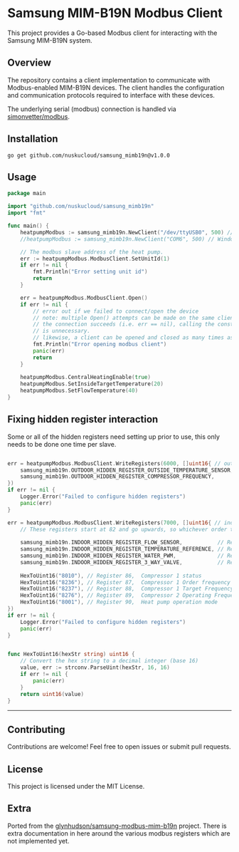 # Samsung MIM-B19N Modbus Client

This project provides a Go-based Modbus client for interacting with the Samsung MIM-B19N system.

## Overview

The repository contains a client implementation to communicate with Modbus-enabled MIM-B19N devices. The client handles the configuration and communication protocols required to interface with these devices.

The underlying serial (modbus) connection is handled via [simonvetter/modbus](https://github.com/simonvetter/modbus).

## Installation

`go get github.com/nuskucloud/samsung_mimb19n@v1.0.0`

## Usage

```go
package main

import "github.com/nuskucloud/samsung_mimb19n"
import "fmt"

func main() {
	heatpumpModbus := samsung_mimb19n.NewClient("/dev/ttyUSB0", 500) // Linux
	//heatpumpModbus := samsung_mimb19n.NewClient("COM6", 500) // Windows

	// The modbus slave address of the heat pump.
	err := heatpumpModbus.ModbusClient.SetUnitId(1)
	if err != nil {
		fmt.Println("Error setting unit id")
		return
	}

	err = heatpumpModbus.ModbusClient.Open()
	if err != nil {
		// error out if we failed to connect/open the device
		// note: multiple Open() attempts can be made on the same client until
		// the connection succeeds (i.e. err == nil), calling the constructor again
		// is unnecessary.
		// likewise, a client can be opened and closed as many times as needed.
		fmt.Println("Error opening modbus client")
		panic(err)
		return
	}
	
	heatpumpModbus.CentralHeatingEnable(true)
	heatpumpModbus.SetInsideTargetTemperature(20)
	heatpumpModbus.SetFlowTemperature(40)
}
```

## Fixing hidden register interaction

Some or all of the hidden registers need setting up prior to use, this only needs to be done one time per slave.

```go

err = heatpumpModbus.ModbusClient.WriteRegisters(6000, []uint16{ // outdoor unit
    samsung_mimb19n.OUTDOOR_HIDDEN_REGISTER_OUTSIDE_TEMPERATURE_SENSOR,
    samsung_mimb19n.OUTDOOR_HIDDEN_REGISTER_COMPRESSOR_FREQUENCY,
})
if err != nil {
    Logger.Error("Failed to configure hidden registers")
    panic(err)
}

err = heatpumpModbus.ModbusClient.WriteRegisters(7000, []uint16{ // indoor unit
    // These registers start at 82 and go upwards, so whichever order they are listed will set their register id	
	
    samsung_mimb19n.INDOOR_HIDDEN_REGISTER_FLOW_SENSOR,           // Register 82
    samsung_mimb19n.INDOOR_HIDDEN_REGISTER_TEMPERATURE_REFERENCE, // Register 83
    samsung_mimb19n.INDOOR_HIDDEN_REGISTER_WATER_PWM,             // Register 84
    samsung_mimb19n.INDOOR_HIDDEN_REGISTER_3_WAY_VALVE,           // Register 85
    
    HexToUint16("8010"), // Register 86,  Compressor 1 status
    HexToUint16("8236"), // Register 87,  Compressor 1 Order frequency
    HexToUint16("8237"), // Register 88,  Compressor 1 Target Frequency
    HexToUint16("8276"), // Register 89,  Compressor 2 Operating Frequency
    HexToUint16("8001"), // Register 90,  Heat pump operation mode
})
if err != nil {
    Logger.Error("Failed to configure hidden registers")
    panic(err)
}


func HexToUint16(hexStr string) uint16 {
    // Convert the hex string to a decimal integer (base 16)
    value, err := strconv.ParseUint(hexStr, 16, 16)
    if err != nil {
        panic(err)
    }
    return uint16(value)
}
```

---

## Contributing

Contributions are welcome! Feel free to open issues or submit pull requests.

## License

This project is licensed under the MIT License.

## Extra 

Ported from the [glynhudson/samsung-modbus-mim-b19n](https://github.com/glynhudson/samsung-modbus-mim-b19n) project. There is extra documentation in here around the various modbus registers which are not implemented yet.

